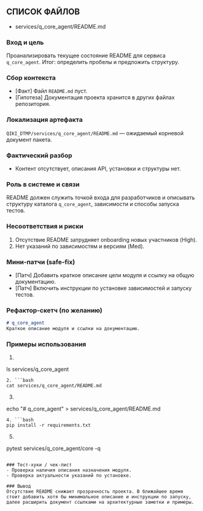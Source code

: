 ## СПИСОК ФАЙЛОВ
- services/q_core_agent/README.md

### Вход и цель
Проанализировать текущее состояние README для сервиса `q_core_agent`. Итог: определить пробелы и предложить структуру.

### Сбор контекста
- [Факт] Файл `README.md` пуст.
- [Гипотеза] Документация проекта хранится в других файлах репозитория.

### Локализация артефакта
`QIKI_DTMP/services/q_core_agent/README.md` — ожидаемый корневой документ пакета.

### Фактический разбор
- Контент отсутствует, описания API, установки и структуры нет.

### Роль в системе и связи
README должен служить точкой входа для разработчиков и описывать структуру каталога `q_core_agent`, зависимости и способы запуска тестов.

### Несоответствия и риски
1. Отсутствие README затрудняет onboarding новых участников (High).
2. Нет указаний по зависимостям и версиям (Med).

### Мини-патчи (safe-fix)
- [Патч] Добавить краткое описание цели модуля и ссылку на общую документацию.
- [Патч] Включить инструкции по установке зависимостей и запуску тестов.

### Рефактор-скетч (по желанию)
```markdown
# q_core_agent
Краткое описание модуля и ссылки на документацию.
```

### Примеры использования
1. ```bash
ls services/q_core_agent
```
2. ```bash
cat services/q_core_agent/README.md
```
3. ```bash
echo "# q_core_agent" > services/q_core_agent/README.md
```
4. ```bash
pip install -r requirements.txt
```
5. ```bash
pytest services/q_core_agent/core -q
```

### Тест-хуки / чек-лист
- Проверка наличия описания назначения модуля.
- Проверка актуальности указаний по установке.

### Вывод
Отсутствие README снижает прозрачность проекта. В ближайшее время стоит добавить хотя бы минимальное описание и инструкции по запуску, далее расширить документ ссылками на архитектурные заметки и примеры.
